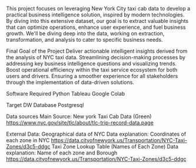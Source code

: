 This project focuses on leveraging New York City taxi cab data to develop a practical business intelligence solution, inspired by modern technologies. By diving into this extensive dataset, 
our goal is to extract valuable insights that can optimize operations, enhance user experience, and fuel business growth. We'll be diving deep into the data, working on extraction, transformation, and analysis to cater to specific business needs.

Final Goal of the Project
Deliver actionable intelligent insights derived from the analysis of NYC taxi data.
Streamlining decision-making processes by addressing key business intelligence questions and visualizing trends.
Boost operational efficiency within the taxi service ecosystem for both users and drivers.
Ensuring a smoother experience for all stakeholders through the implementation of data-driven solutions.

Software Required
Python
Tableau
Google Colab

Target DW Database
Postgresql

Data sources
Main Source:
New york Taxi Cab Data (Green)
https://www.nyc.gov/site/tlc/about/tlc-trip-record-data.page

External Data:
Geographical data of NYC 
Data explanation: Coordinates of each zone in NYC
https://data.cityofnewyork.us/Transportation/NYC-Taxi-Zones/d3c5-ddgc
Taxi Zone Lookup Table (Names of Each Zone)
Data explanation: Name of each zone and Borough 
https://data.cityofnewyork.us/Transportation/NYC-Taxi-Zones/d3c5-ddgc
